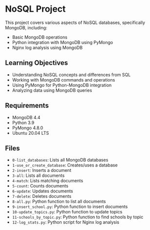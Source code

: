 # NoSQL Project

This project covers various aspects of NoSQL databases, specifically MongoDB, including:
- Basic MongoDB operations
- Python integration with MongoDB using PyMongo
- Nginx log analysis using MongoDB

## Learning Objectives
- Understanding NoSQL concepts and differences from SQL
- Working with MongoDB commands and operations
- Using PyMongo for Python-MongoDB integration
- Analyzing data using MongoDB queries

## Requirements
- MongoDB 4.4
- Python 3.9
- PyMongo 4.8.0
- Ubuntu 20.04 LTS

## Files
- `0-list_databases`: Lists all MongoDB databases
- `1-use_or_create_database`: Creates/uses a database
- `2-insert`: Inserts a document
- `3-all`: Lists all documents
- `4-match`: Lists matching documents
- `5-count`: Counts documents
- `6-update`: Updates documents
- `7-delete`: Deletes documents
- `8-all.py`: Python function to list all documents
- `9-insert_school.py`: Python function to insert documents
- `10-update_topics.py`: Python function to update topics
- `11-schools_by_topic.py`: Python function to find schools by topic
- `12-log_stats.py`: Python script for Nginx log analysis
